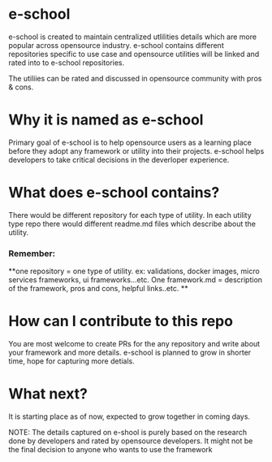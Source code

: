 e-school
=====

e-school is created to maintain centralized utlilities details which are more popular across opensource industry. e-school contains different repositories specific to use case and opensource utilities will be linked and rated into to e-school repositories. 

The utiliies can be rated and discussed in opensource community with pros & cons. 

# Why it is named as e-school
Primary goal of e-school is to help opensource users as a learning place before they adopt any framework or utility into their projects. e-school helps developers to take critical decisions in the deverloper experience.

# What does e-school contains?
There would be different repository for each type of utility. In each utility type repo there would different readme.md files which describe about the utility.

### Remember: 
**one repository = one type of utility. ex: validations, docker images, micro services frameworks, ui frameworks...etc.
One framework.md = description of the framework, pros and cons, helpful links..etc. **

# How can I contribute to this repo
You are most welcome to create PRs for the any repository and write about your framework and more details. e-school is planned to grow in shorter time, hope for capturing more detials.

# What next?
It is starting place as of now, expected to grow together in coming days.


NOTE: The details captured on e-shool is purely based on the research done by developers and rated by opensource developers. It might not be the final decision to anyone who wants to use the framework



<!--

**Here are some ideas to get you started:**

🙋‍♀️ A short introduction - what is your organization all about?
🌈 Contribution guidelines - how can the community get involved?
👩‍💻 Useful resources - where can the community find your docs? Is there anything else the community should know?
🍿 Fun facts - what does your team eat for breakfast?
🧙 Remember, you can do mighty things with the power of [Markdown](https://docs.github.com/github/writing-on-github/getting-started-with-writing-and-formatting-on-github/basic-writing-and-formatting-syntax)
-->

